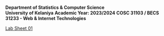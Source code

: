 **Department of Statistics & Computer Science**  
**University of Kelaniya**
**Academic Year: 2023/2024**
**COSC 31103 / BECS 31233 - Web & Internet Technologies**

[Lab Sheet 01](./Lab%20Sheet%2001%20-%20HTML.pdf)

